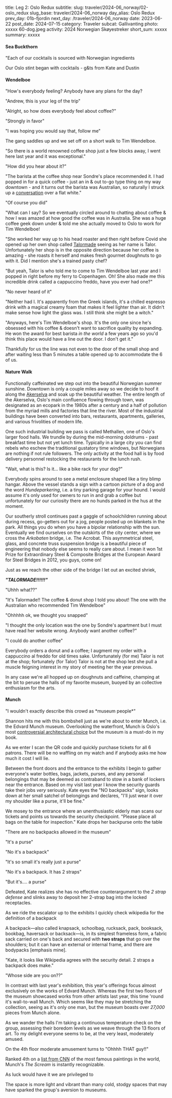 title: Leg 2: Oslo Redux
subtitle: 
slug: traveler/2024-06_norway/02-oslo_redux
slug_base: traveler/2024-06_norway
day_alias: Oslo Redux
prev_day: 01b-fjordin
next_day: /traveler/2024-06_norway
date: 2023-06-22
post_date: 2024-07-15
category: Traveler
subcat: Gallivanting
photo: xxxxx 60-dog.jpeg
activity: 2024 Norwegian Sk&oslash;yestreker
short_sum: xxxxx
summary: xxxxx


<h4 class="article-subheader">Sea Buckthorn</h4>
"Each of our cocktails is sourced with Norwegian ingredients



Our Oslo stint began with cocktails - g&ts from Kate and Dustin


<h4 class="article-subheader">Wendelboe</h4>
"How's everybody feeling? Anybody have any plans for the day?

"Andrew, this is your leg of the trip"

"Alright, so how does everybody feel about coffee?"

"Strongly in favor"

"I was hoping you would say that, follow me"

The gang saddles up and we set off on a short walk to Tim Wendelboe.

"So there is a world renowned coffee shop just a few blocks away, I went here
last year and it was exceptional."

"How did you hear about it?"

"The barista at the coffee shop near Sondre's place recommended it. I had popped
in for a quick coffee - just an in & out to-go type thing on my way downtown -
and it turns out the barista was Australian, so naturally I struck up a
<a href="/traveler/2023_05-scandinavia/07-oslo_gastro?id=talormade" target="_blank" rel="noopener noreferrer">conversation</a> over a flat white."

"Of course you did"

"What can I say? So we eventually circled around to chatting about coffee & how
I was amazed at how good the coffee was in Australia. She was a huge coffee
geek down under & told me she actually moved to Oslo to work for Tim Wendelboe!

"She worked her way up to his head roaster and then right before Covid she
opened up her own shop called <a href="https://talormade.no/" target="_blank" rel="noopener noreferrer">Talormade</a>
seeing as her name is Talor.
Unfortunately her shop is in the opposite direction because her coffee is
amazing - she roasts it herself and makes fresh gourmet doughnuts to go with
it. Did I mention she's a trained pasty chef?


"But yeah, Talor is who told me to come to Tim Wendelboe last year and I popped
in right before my ferry to Copenhagen. Oh! She also made me this incredible
drink called a cappuccino freddo, have you ever had one?"

"No never heard of it"

"Neither had I. It's apparently from the Greek islands, it's a chilled espresso
drink with a magical creamy foam that makes it feel lighter than air. It didn't
make sense how light the glass was. I still think she might be a witch."

"Anyways, here's Tim Wendelboe's shop. It's the only one since he's obsessed
with his coffee & doesn't want to sacrifice quality by expanding. He won the
award for best barista *in the world* a few years ago so you'd think this
place would have a line out the door. I don't get it."

Thankfully for us the line was not even to the door of the small shop and after
waiting less than 5 minutes a table opened up to accommodate the 6 of us.


<h4 class="article-subheader">Nature Walk</h4>
Functionally caffeinated we step out into the beautiful Norwegian summer
sunshine. Downtown is only a couple miles away so we decide to hoof it
along the
<a href="/traveler/2023_05-scandinavia/05-oslo_nature?id=aker" target="_blank" rel="noopener noreferrer">Akerselva</a>
and soak up the beautiful weather. The entire length of the Akerselva, Oslo's
main confluence flowing through town, was designated as an ecopark in the 1980s
after a century and a half of pollution from the myriad mills and factories that
line the river. Most of the industrial buildings have been converted into bars,
restaurants, apartments, galleries, and various frivolities of modern life.

One such industrial building we pass is called Methallen, one of Oslo's larger
food halls. We trundle by during the mid-morning
doldrums - past breakfast time but not yet lunch time. Typically in a
large city you can find rebels who eschew the traditional gustatory time
windows, but Norwegians are nothing if not rule followers. The only activity at
the food hall is by food delivery personnel restocking the restaurants for
the lunch rush.

"Wait, what is this? Is it... like a bike rack for your dog?"

Everybody spins around to see a metal enclosure shaped like a tiny blimp
hangar. Above the vessel stands a sign with a cartoon picture of a dog and the
word *Hundeparkering*, i.e. a tiny parking garage for your hound. I would assume
it's only used for owners to run in and grab a coffee but unfortunately for our
curiosity there are no hunds parked in the hus at the moment.

Our southerly stroll continues past a gaggle of schoolchildren running about
during recess, go-getters out for a jog, people posted up on blankets in 
the park. All things you do when you have a bipolar relationship with the sun.
Eventually we find ourselves on the outskirts of the city center, where we
cross the *Arkobaten* bridge, i.e. The Acrobat. This asymmetrical steel, glass,
and concrete truss suspension bridge is a beautiful piece of engineering that
nobody else seems to really care about. I mean it won 1st Prize for
Extraordinary Steel & Composite Bridges at the European Award for Steel Bridges
in 2012, you guys, come on!

Just as we reach the other side of the bridge I let out an excited shriek,

***"TALORMADE!!!!!!"***

"Uhhh what??"

"It's Talormade!! The coffee & donut shop I told you about! The one with the
Australian who recommended Tim Wendelboe"

"Ohhhhh ok, we thought you snapped"

"I thought the only location was the one by Sondre's apartment but I must have
read her website wrong. Anybody want another coffee?"

"I could do another coffee"

Everybody orders a donut and a coffee; I augment my order with a cappuccino al
freddo for old times sake. Unfortunately (for me) Talor is not at the shop;
fortunately (for Talor) Talor is not at the shop lest she pull a muscle feigning
interest in my story of meeting her the year previous.

In any case we're all hopped up on doughnuts and caffeine, champing at the bit
to peruse the halls of my favorite museum, buoyed by an collective enthusiasm
for the arts.


<h4 class="article-subheader">Munch</h4>
"I wouldn't exactly describe this crowd as *museum people*"

Shannon hits me with this bombshell just as we're about to enter
<span class="skewed">Munch</span>, i.e. the Edvard Munch museum. Overlooking the
waterfront, <span class="skewed">Munch</span> is Oslo's most
<a href="/traveler/2023_05-scandinavia/04-oslo_culture?id=munch" target="_blank" rel="noopener noreferrer">controversial architectural choice</a>
but the museum is a must-do in my book.

As we enter I scan the QR code and quickly purchase tickets for all 6 patrons.
There will be no waffling on my watch and if anybody asks me how much it cost
I will lie.

Between the front doors and the entrance to the exhibits I begin to gather
everyone's water bottles, bags, jackets, purses, and any personal belongings
that may be deemed as contraband to stow in a bank of lockers near the entrance. 
Based on my visit last year I know the security guards take their jobs
*very* seriously. Kate eyes the "NO backpacks" sign, looks down at her small
satchel of belongings and declares, "I'll just wear it over my shoulder like a
purse, it'll be fine."

We mosey to the entrance where an unenthusiastic elderly man scans our tickets
and points us towards the security checkpoint. "Please place all bags on the
table for inspection." Kate drops her backpurse onto the table

"There are no backpacks allowed in the museum"

"It's a purse"

"No it's a backpack"

"It's so small it's really just a purse"

"No it's a backpack. It has 2 straps"

"But it's.... a purse"

Defeated, Kate realizes she has no effective counterargument to the *2 strap
defense* and slinks away to deposit her 2-strap bag into the locked receptacles.

As we ride the escalator up to the exhibits I quickly check wikipedia for the
definition of a backpack

<div class="block-quote">
A backpack—also called knapsack, schoolbag, rucksack, pack, booksack, bookbag,
haversack or backsack—is, in its simplest frameless form, a fabric sack carried
on one's back and secured with <b>two straps</b> that go over the shoulders; but
it can have an external or internal frame, and there are bodypacks
[emphasis mine].
</div>

"Kate, it looks like Wikipedia agrees with the security detail. 2 straps a
backpack does make."

"Whose side are you on??"



In contrast with last year's exhibition, this year's offerings focus almost
exclusively on the works of Edvard Munch. Whereas the first two floors of the
museum showcased works from other artists last year, this time 'round it's
wall-to-wall Munch. Which seems like they may be stretching the collection,
seeing as it's only one man, but the museum boasts over *27,000* pieces from
Munch alone.

As we wander the halls I'm taking a continuous temperature check on the group,
assessing their boredom levels as we weave through the 13 floors of art. To my
delight everyone seems to be, at the very least, moderately amused.

On the 4th floor moderate amusement turns to "Ohhhh THAT guy!!"

Ranked 4th on a
<a target="_blank" rel="noreferrer noopener" href="https://www.cnn.com/style/article/most-famous-paintings/index.html#4-the-scream">list from CNN</a>
of the most famous paintings in the world, Munch's *The Scream* is instantly
recognizable.

As luck would have it we are privileged to 


The space is more light and vibrant than many cold, stodgy spaces that may have
sparked the group's aversion to museums.
